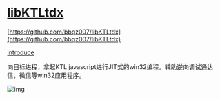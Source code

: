# [libKTLtdx](https://github.com/bbqz007/libKTLtdx)
[https://github.com/bbqz007/libKTLtdx](https://github.com/bbqz007/libKTLtdx)

[introduce](https://www.cnblogs.com/bbqzsl/p/18786157)

向目标进程，拿起KTL javascript进行JIT式的win32编程。辅助逆向调试通达信，微信等win32应用程序。

![img](https://img2024.cnblogs.com/blog/665551/202503/665551-20250322233030405-219007412.png)
